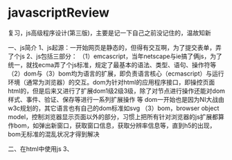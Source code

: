 # javascriptReview
复习，js高级程序设计(第三版)，主要是记一下自己之前没记住的，温故知新

一、js简介
1、js起源：一开始网页是静态的，但得有交互啊，为了提交表单，弄了个js
2、js包括三部分：
  （1）emcascript，当年netscape与ie搞了俩js，为了统一，就找ecma弄了个js标准，规定了最基本的语法、类型、语句、操作符等
  （2）dom与（3）bom均为语言的扩展，即负责语言核心（ecmascript）与运行环境（通常为浏览器）的交互。dom为针对html的应用程序接口，即操控页面html的，但是后来又进行了扩展dom1级2级3级，除了对节点进行操作还能对dom样式、事件、验证、保存等进行一系列扩展操作 等
    dom一开始也是因为NI大战由w3c规划的，其它语言也有自己的dom标准如svg
  （3）bom，browser object model，控制浏览器显示页面以外的部分，习惯上把所有针对浏览器的js扩展都算作bom，如弹出新窗口，获取窗口信息，获取分辨率信息等，直到h5的出现，bom无标准的混乱状况才得到解决
  
二、在html中使用js
3、<script>为同步加载，不放head里因为加载js慢的话html加载不进来，导致页面空着，所以一般放最后，该标签还有个defer和async属性可选

三、基本概念
4、严格模式：在js文件顶活着函数内部开始处加个 "use strict"; 这是一个非常厉害的编译指示，用于告诉js引擎切换到严格模式，ie10以上才支持
5、变量 省略操作符直接定义变量 message = 10将直接创建一个全局变量
6、基本数据类型：object, null, undefined, string, number, boolean
  typeof对应的值: 'object', 'object', 'undefined', 'string', 'number', 'boolean', 另外function为'function'
  undefined的意思是未初始化，使用未声明的变量会报错，typeof未声明变量为'undefined'
7、为什么有了undefined还要有个null，null表示一个空对象指针，即当你想建一个对象时，可以使用null初始化，undefined派生自null，null == undefined但是null !== undefined
8、想用八进制0开头且后面每位数都得小于8,十六进制0x开头
9、不要测试某个特定的浮点数值，0.1+0.2 !== 0.3，特大或者特小的数1e2 === 100
10、js数值取值范围5e-324~1.8e308大了Infinity小了-Infinity，Number.NEGATIVE_INFINITY Number.POSITIVE_INFINITY分别保存极大值与极小值 isFinite()判断某个数是否超出范围
11、isNaN（）函数，判定转换完之后的数值（如果是对象先判断valueOf方法，不等则再调用toString（）方法）是否不是数，NaN与任何值都相等，包括其自身
12、parseInt（） es5已经不自动识别八进制了，可以指定第二个参数，转换时使用的基数
13、字符串中转义序列为反斜杠\如\n\t
14、emcascript中字符串可不改变，一旦创建，不可更改
15、六种基本类型除了null、undefiend之外都有toString()方法，如果值可能为null或者undefined，可以采用String（）函数，其规则：1有toString（）方法调用这个，如果为null或者undefined返回‘null’，‘undefined’
16、es中对象就是一组数据与功能的集合（属性与方法）,Object类型是所有js实例的基础
17、Object所具有的方法.valueOf()返回对象的字符串、数值或者布尔值表示，通常与toString()方法的返回值相同
18、ECMA中的对象（即js内置对象）的属性和方法不一定适用于其它对象（浏览器环境中的对象bom、dom中的对象（宿主对象）以及自定义对象）
19、递增递减操作符，前置优先级与执行语句优先级相同，后知优先级较低，即1++ + 2为3，＋＋1 ＋ 2 为4，此操作符可以用于字符串对象等的计算，还是那套转换规则
20、一元加减操作符业可以用于非数值，转换规则同Number（）方法，可以用于转换字符串＋‘－1’为－1
21、乘性操作符＊／％操作数为非数值自动类型转换Number（）
22、+有任一个操作数为字符串，则另外的调用String()方法
23、关系操作符（大小等于）如果都为字符串，比较的是首字母的字符编码值；如果一个是数字，另一个往数字转
24、相等和不相等：先转换再比较，nullundefined不会被转换；全等不全等：直接比较，不转换
25、逗号可以用于赋值，总会返回最后一项var a = (1, 2, 3, 4)注意括号，a为4
26、ecmascript对象属性没有顺序
27、label语句，在代码中加标签，以便将来适用 label:statement；常见的应用场合，与break continue配合使用,如label:for(){for(){if() break label;}}触发break直接终止内外两层循环
28、with语句with(obj){statement；}将代码作用域设置到特定的对象中，缺点：性能差，调试麻烦，不建议用
29、switch语句中，case的值可以为变量或表达式；switch在比较的时候不会发生类型转换
30、js中传参为按值传递，严格模式下不能修改arguments的值
31、重载：为一个函数编写多个定义，在js中可以用检查arguments长度来变相实现

四、变量、作用域和内存问题
32、js不允许直接访问内存中的位置，通过引用访问对象，这个引用实际上是指针
33、检查基本类型可以用typeof，null返回object，检测具体对象可以用instanceof，检测是否为某个类型对象的实例
34、执行环境(execution context)决定了变量或函数有权访问的其它数据，每个执行环境有个一个变量对象(vairable object)，环境中定义的所有变量和函数都保存在这个对象中
35、全局环境为最外围的执行环境，宿主环境不同，执行环境的对象也不同，web浏览器中全局环境呗认为是window对象
36、某个环境中的所有代码执行完毕后，该环境被销毁，每个函数都有自己的执行环境，执行流进入一个函数，函数的环境被推入一个环境栈中，执行完弹出
37、作用域链（scope chain）由变量对象组成，其前端指向当前的执行环境的变量对象，上一级为包含环境的变量对象，直至全局环境的变量对象，保证了对有权访问的所有变量和函数的有序访问
38、es5执行环境的类型有两种：全局与函数，但有其他办法延长作用域链with与catch
39、搜索标识符顺着作用域链走，如果找到了就停了
40、垃圾收集的两种策略：
	（1）标记清除（mark-and-sweep）进入环境标记为进入环境，离开环境标记为离开环境，标记为没用的变量定期清理一次，不同浏览器清理周期不同，可以主动调用垃圾收集方法，一般不推荐
	（2）引用计数（refrence counting），一个对象变量赋值给另外一个变量，引用次数＋1，包含这个值的变量取得了另外的值，则该值的引用次数－1，会由于循环引用导致内存泄露，ie9之前的dom bom对象采用引用计数策略，可能导致内存泄露，针对方法受冻断开js与dom的链接
41、js的手动管理内存的方法：解除全局对象的引用，局部对象在局部环境弹出的时候会被回收，然而全局对象不会，可以在不用的时候手动解除（赋空值）
42、分配给web浏览器的内存比分配给桌面程序的少，防止网页耗尽内存导致系统崩溃

五、引用类型

